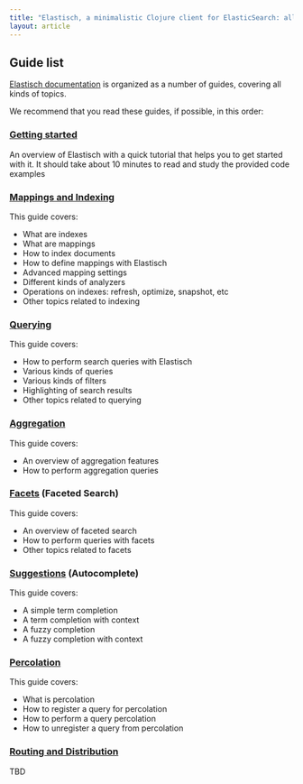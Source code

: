 ```yaml
---
title: "Elastisch, a minimalistic Clojure client for ElasticSearch: all documentation guides"
layout: article
---
```


## Guide list

[Elastisch documentation](https://github.com/clojurewerkz/elastisch.docs) is organized as a number of guides, covering all kinds of topics.

We recommend that you read these guides, if possible, in this order:


###  [Getting started](/articles/getting_started.html)

An overview of Elastisch with a quick tutorial that helps you to get started with it. It should take about
10 minutes to read and study the provided code examples


### [Mappings and Indexing](/articles/indexing.html)

This guide covers:

 * What are indexes
 * What are mappings
 * How to index documents
 * How to define mappings with Elastisch
 * Advanced mapping settings
 * Different kinds of analyzers
 * Operations on indexes: refresh, optimize, snapshot, etc
 * Other topics related to indexing


### [Querying](/articles/querying.html)

This guide covers:

 * How to perform search queries with Elastisch
 * Various kinds of queries
 * Various kinds of filters
 * Highlighting of search results
 * Other topics related to querying

### [Aggregation](/articles/aggregation.html)

This guide covers:

 * An overview of aggregation features
 * How to perform aggregation queries

### [Facets](/articles/facets.html) (Faceted Search)

This guide covers:

 * An overview of faceted search
 * How to perform queries with facets
 * Other topics related to facets

### [Suggestions](/articles/suggestions.html) (Autocomplete)

This guide covers:

* A simple term completion
* A term completion with context
* A fuzzy completion
* A fuzzy completion with context


### [Percolation](/articles/percolation.html)

This guide covers:

 * What is percolation
 * How to register a query for percolation
 * How to perform a query percolation
 * How to unregister a query from percolation


### [Routing and Distribution](/articles/distribution.html)

TBD

